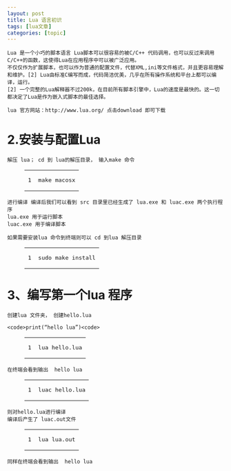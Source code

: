 ```yaml
---
layout: post
title: Lua 语言初识 
tags: [lua文章]
categories: [topic]
---
```

<p><code>Lua 是一个小巧的脚本语言 Lua脚本可以很容易的被C/C++ 代码调用，也可以反过来调用C/C++的函数，这使得Lua在应用程序中可以被广泛应用。</code><br/><code>不仅仅作为扩展脚本，也可以作为普通的配置文件，代替XML,ini等文件格式，并且更容易理解和维护。[2] Lua由标准C编写而成，代码简洁优美，几乎在所有操作系统和平台上都可以编译，运行。</code><br/><code>[2] 一个完整的Lua解释器不过200k，在目前所有脚本引擎中，Lua的速度是最快的。这一切都决定了Lua是作为嵌入式脚本的最佳选择。</code></p>
<p><code>lua 官方网站：http://www.lua.org/ 点击download 即可下载</code></p>
<h1 id="2-安装与配置Lua"><a href="#2-安装与配置Lua" class="headerlink" title="2.安装与配置Lua"></a>2.安装与配置Lua</h1><p> <code>解压 lua； cd 到 lua的解压目录， 输入make 命令</code><br/> </p><figure class="highlight shell"><table><tbody><tr><td class="gutter"><pre><span class="line">1</span><br/></pre></td><td class="code"><pre><span class="line">make macosx</span><br/></pre></td></tr></tbody></table></figure><p></p>
<p> <code>进行编译 编译后我们可以看到 src 目录里已经生成了 lua.exe 和 luac.exe 两个执行程序</code><br/> <code>lua.exe 用于运行脚本</code><br/> <code>luac.exe 用于编译脚本</code></p>
<p> <code>如果需要安装lua 命令到终端则可以 cd 到lua 解压目录</code><br/> </p><figure class="highlight shell"><table><tbody><tr><td class="gutter"><pre><span class="line">1</span><br/></pre></td><td class="code"><pre><span class="line">sudo make install</span><br/></pre></td></tr></tbody></table></figure><p></p>
<h1 id="3、编写第一个lua-程序"><a href="#3、编写第一个lua-程序" class="headerlink" title="3、编写第一个lua 程序"></a>3、编写第一个lua 程序</h1><p> <code>创建lua 文件夹， 创建hello.lua</code></p>
<pre><code>&lt;code&gt;print(“hello lua”)&lt;code&gt;
</code></pre> <figure class="highlight shell"><table><tbody><tr><td class="gutter"><pre><span class="line">1</span><br/></pre></td><td class="code"><pre><span class="line">lua hello.lua</span><br/></pre></td></tr></tbody></table></figure>
<p>  <code>在终端会看到输出  hello lua</code><br/>  </p><figure class="highlight shell"><table><tbody><tr><td class="gutter"><pre><span class="line">1</span><br/></pre></td><td class="code"><pre><span class="line">luac hello.lua</span><br/></pre></td></tr></tbody></table></figure><p></p>
<p>  <code>则对hello.lua进行编译</code><br/>  <code>编译后产生了 luac.out文件</code><br/>  </p><figure class="highlight shell"><table><tbody><tr><td class="gutter"><pre><span class="line">1</span><br/></pre></td><td class="code"><pre><span class="line">lua lua.out</span><br/></pre></td></tr></tbody></table></figure><p></p>
<p>  <code>同样在终端会看到输出  hello lua</code></p>